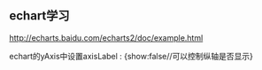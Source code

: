 ## echart学习

http://echarts.baidu.com/echarts2/doc/example.html

echart的yAxis中设置axisLabel : {show:false//可以控制纵轴是否显示}
